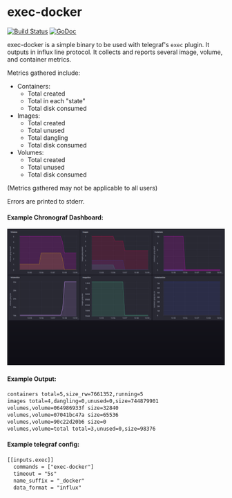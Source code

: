 # exec-docker
[![Build Status](https://travis-ci.org/wenvlem/exec-docker.svg?branch=master)](https://travis-ci.org/wenvlem/exec-docker)
[![GoDoc](https://godoc.org/github.com/nanopack/portal?status.svg)](https://godoc.org/github.com/wenvlem/exec-docker)

exec-docker is a simple binary to be used with telegraf's `exec` plugin. It outputs in influx line protocol. It collects and reports several image, volume, and container metrics.

Metrics gathered include:
 - Containers:
   - Total created
   - Total in each "state"
   - Total disk consumed
 - Images:
   - Total created
   - Total unused
   - Total dangling
   - Total disk consumed
 - Volumes:
   - Total created
   - Total unused
   - Total disk consumed

(Metrics gathered may not be applicable to all users)

Errors are printed to stderr.

#### Example Chronograf Dashboard:
![chronograf](assets/chron.png?raw=true "chronograf")

#### Example Output:
```
containers total=5,size_rw=7661352,running=5
images total=4,dangling=0,unused=0,size=744879901
volumes,volume=064986933f size=32840
volumes,volume=07041bc47a size=65536
volumes,volume=90c22d20b6 size=0
volumes,volume=total total=3,unused=0,size=98376
```

#### Example telegraf config:
```
[[inputs.exec]]
  commands = ["exec-docker"]
  timeout = "5s"
  name_suffix = "_docker"
  data_format = "influx"
```
